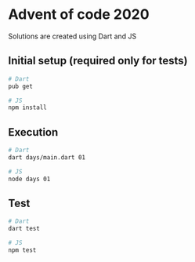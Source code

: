 # Advent of code 2020

Solutions are created using Dart and JS

## Initial setup (required only for tests)

```bash
# Dart
pub get

# JS
npm install
```

## Execution

```bash
# Dart
dart days/main.dart 01

# JS
node days 01
```

## Test

```bash
# Dart
dart test

# JS
npm test
```
